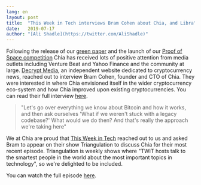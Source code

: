 ```yaml
---
lang: en
layout: post
title:  "This Week in Tech interviews Bram Cohen about Chia, and Libra"
date:   2019-07-17
author: "[Ali Shadle](https://twitter.com/AliShadle)"
---
```


Following the release of our [green paper](https://www.chia.net/assets/ChiaGreenPaper.pdf) and the launch of our [Proof of Space competition](https://www.chia.net/2019/07/07/chia-network-announces-pos-competition.en.html) Chia has received lots of positive attention from media outlets including Venture Beat and Yahoo Finance and the community at large.
[Decrypt Media](https://decrypt.co), an independent website dedicated to cryptocurrency news, reached out to interview Bram Cohen, founder and CTO of Chia.
They were interested in where Chia envisioned itself in the wider cryptocurrency eco-system and how Chia improved upon existing cryptocurrencies. You can read their full interview [here](https://decrypt.co/7793/bram-cohen-at-last-releases-his-chia-network-green-paper).

>"Let's go over everything we know about Bitcoin and how it works, and then ask ourselves 'What if we weren't stuck with a legacy codebase?' What would we do then? And that's really the approach we're taking here"

We at Chia are proud that [This Week in Tech](https://www.twit.tv) reached out to us and asked Bram to appear on their show Triangulation to discuss Chia for their most recent episode.
Triangulation is weekly shows where "TWiT hosts talk to the smartest people in the world about the most important topics in technology", so we're delighted to be included.

You can watch the full episode [here](https://www.twit.tv/shows/triangulation/episodes/406).
